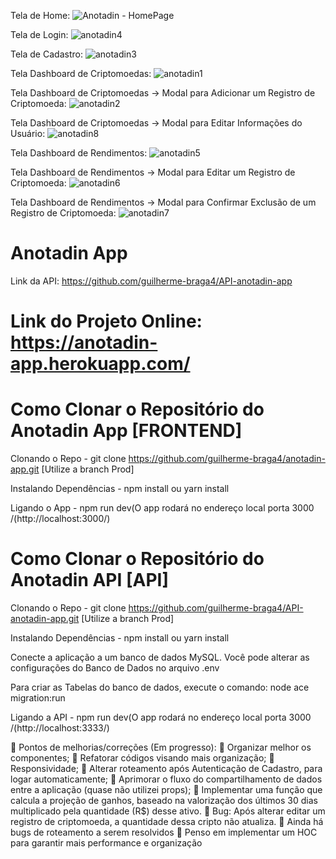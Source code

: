 
Tela de Home: 
![Anotadin - HomePage](https://user-images.githubusercontent.com/90586912/170794695-a3e46222-a41a-4907-8e74-9387c63d2957.png)

Tela de Login:
![anotadin4](https://user-images.githubusercontent.com/90586912/172060470-bd16fad9-81ef-43ea-b242-7ec1df064e62.png)

Tela de Cadastro: 
![anotadin3](https://user-images.githubusercontent.com/90586912/172060478-e33f98d4-14b0-46e0-8b7c-16d1d860b985.png)

Tela Dashboard de Criptomoedas: 
![anotadin1](https://user-images.githubusercontent.com/90586912/172055723-36057a7b-d6b2-4e26-b17c-019f04899b96.png)

Tela Dashboard de Criptomoedas -> Modal para Adicionar um Registro de Criptomoeda:
![anotadin2](https://user-images.githubusercontent.com/90586912/172060490-528f7ee0-cc1d-47e6-ae07-8d59b78364aa.png)

Tela Dashboard de Criptomoedas -> Modal para Editar Informações do Usuário:
![anotadin8](https://user-images.githubusercontent.com/90586912/172060576-9db66740-b95a-4359-bc2b-37dbd354a040.png)

Tela Dashboard de Rendimentos:
![anotadin5](https://user-images.githubusercontent.com/90586912/172060533-d64122dc-d6ce-4981-9e86-6c0a5ae79d5f.png)

Tela Dashboard de Rendimentos -> Modal para Editar um Registro de Criptomoeda:
![anotadin6](https://user-images.githubusercontent.com/90586912/172060499-2cac34c0-e926-4595-992d-9eff8d049fa1.png)

Tela Dashboard de Rendimentos -> Modal para Confirmar Exclusão de um Registro de Criptomoeda:
![anotadin7](https://user-images.githubusercontent.com/90586912/172060502-e0d06d8a-809c-4c2f-bc7c-be56fa7248ca.png)


# Anotadin App

Link da API: https://github.com/guilherme-braga4/API-anotadin-app

# Link do Projeto Online: https://anotadin-app.herokuapp.com/

# Como Clonar o Repositório do Anotadin App [FRONTEND]
Clonando o Repo - git clone https://github.com/guilherme-braga4/anotadin-app.git [Utilize a branch Prod] 

Instalando Dependências - npm install ou yarn install

Ligando o App - npm run dev(O app rodará no endereço local porta 3000 /(http://localhost:3000/)

# Como Clonar o Repositório do Anotadin API [API]

Clonando o Repo - git clone https://github.com/guilherme-braga4/API-anotadin-app.git [Utilize a branch Prod] 

Instalando Dependências - npm install ou yarn install

Conecte a aplicação a um banco de dados MySQL. Você pode alterar as configurações do Banco de Dados no arquivo .env

Para criar as Tabelas do banco de dados, execute o comando: node ace migration:run 

Ligando a API - npm run dev(O app rodará no endereço local porta 3000 /(http://localhost:3333/)

🤔 Pontos de melhorias/correções (Em progresso):
🔨 Organizar melhor os componentes;
🔨 Refatorar códigos visando mais organização;
🔨 Responsividade;
🔨 Alterar roteamento após Autenticação de Cadastro, para logar automaticamente;
🔨 Aprimorar o fluxo do compartilhamento de dados entre a aplicação (quase não utilizei props);
🔨 Implementar uma função que calcula a projeção de ganhos, baseado na valorização dos últimos 30 dias multiplicado pela quantidade (R$) desse ativo.
🔨 Bug: Após alterar editar um registro de criptomoeda, a quantidade dessa cripto não atualiza.
🔨 Ainda há bugs de roteamento a serem resolvidos
🔨 Penso em implementar um HOC para garantir mais performance e organização




